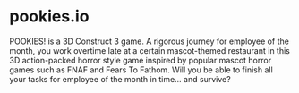 # pookies.io
POOKIES! is a 3D Construct 3 game. A rigorous journey for employee of the month, you work overtime late at a certain mascot-themed restaurant in this 3D action-packed horror style game inspired by popular mascot horror games such as FNAF and Fears To Fathom. Will you be able to finish all your tasks for employee of the month in time… and survive?
